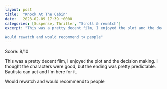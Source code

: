 ```yaml
---
layout: post
title:  "Knock At The Cabin"
date:   2023-02-09 17:39 +0000
categories: [Suspense, Thriller, "Scroll & rewatch"]
excerpt: "This was a pretty decent film, I enjoyed the plot and the decision making. I thought the characters were good, but the ending was pretty predictable. Bautista can act and I'm here for it.

Would rewatch and would recommend to people"
---
```

Score: 8/10 

This was a pretty decent film, I enjoyed the plot and the decision making. I thought the characters were good, but the ending was pretty predictable. Bautista can act and I'm here for it.

Would rewatch and would recommend to people
